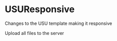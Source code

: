 USUResponsive
=============

Changes to the USU template making it responsive

Upload all files to the server
